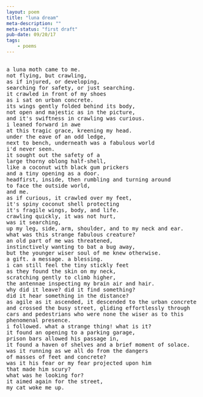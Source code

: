 ```yaml
---
layout: poem
title: "luna dream"
meta-description: ""
meta-status: "first draft"
pub-date: 09/20/17
tags: 
    - poems
---
```

<pre class="stanza">

a luna moth came to me.
not flying, but crawling,
as if injured, or developing,
searching for safety, or just searching.
it crawled in front of my shoes
as i sat on urban concrete.
its wings gently folded behind its body,
not open and majestic as in the picture, 
and it's swiftness in crawling was curious.
i leaned forward in awe 
at this tragic grace, kreening my head.
under the eave of an odd ledge, 
next to bench, underneath was a fabulous world
i'd never seen.
it sought out the safety of a 
large thorny oblong half-shell,
like a coconut with black gum prickers 
and a tiny opening as a door.
headfirst, inside, then rumbling and turning around 
to face the outside world,
and me.
as if curious, it crawled over my feet,
it's spiny coconut shell protecting
it's fragile wings, body, and life.
crawling quickly, it was not hurt,
was it searching,
up my leg, side, arm, shoulder, and to my neck and ear.
what was this strange fabulous creature?
an old part of me was threatened, 
instinctively wanting to bat a bug away,
but the younger wiser soul of me knew otherwise.
a gift. a message. a blessing.
i can still feel the tiny stickly feet
as they found the skin on my neck,
scratching gently to climb higher,
the antennae inspecting my brain air and hair.
why did it leave? did it find something? 
did it hear something in the distance?
as agile as it ascended, it descended to the urban concrete
and crossed the busy street, gliding effortlessly through
cars and pedestrians who were none the wiser as to this
phenomenal presence.
i followed. what a strange thing! what is it?
it found an opening to a parking garage,
prison bars allowed his passage in,
it found a haven of shelves and a brief moment of solace.
was it running as we all do from the dangers
of masses of feet and concrete?
was it his fear or my fear projected upon him
that made him scury?
what was he looking for?
it aimed again for the street,
my cat woke me up.


</pre>







